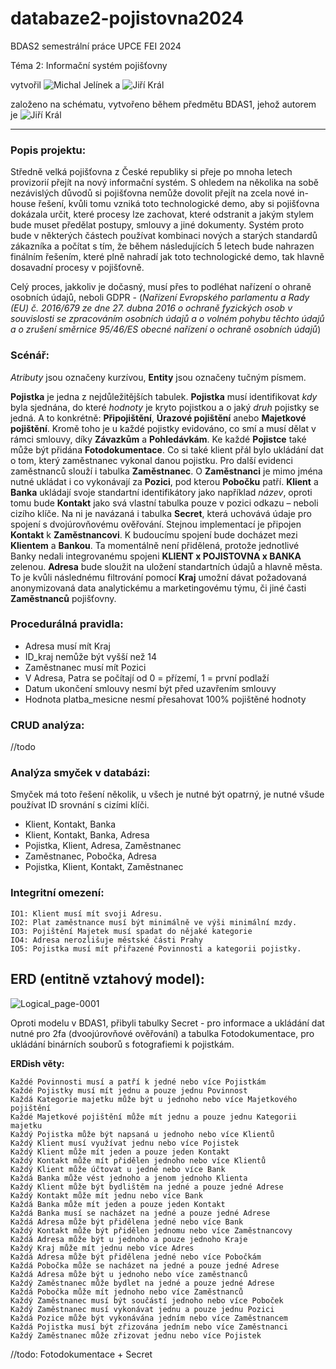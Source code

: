 # databaze2-pojistovna2024
BDAS2 semestrální práce UPCE FEI 2024

Téma 2: Informační systém pojišťovny

vytvořil ![Michal Jelínek](https://github.com/jelinekmi/) a ![Jiří Král](https://github.com/jitralar/)

založeno na schématu, vytvořeno během předmětu BDAS1, jehož autorem je ![Jiří Král](https://github.com/jitralar/) 
____
### Popis projektu:
Středně velká pojišťovna z České republiky si přeje po mnoha letech provizorií přejít na nový informační systém. S ohledem na několika na sobě nezávislých důvodů si pojišťovna nemůže dovolit přejít na zcela nové in-house řešení, kvůli tomu vzniká toto technologické demo, aby si pojišťovna dokázala určit, které procesy lze zachovat, které odstranit a jakým stylem bude muset předělat postupy, smlouvy a jiné dokumenty. Systém proto bude v některých částech používat kombinaci nových a starých standardů zákazníka a počítat s tím, že během následujících 5 letech bude nahrazen finálním řešením, které plně nahradí jak toto technologické demo, tak hlavně dosavadní procesy v pojišťovně.

Celý proces, jakkoliv je dočasný, musí přes to podléhat nařízení o ohraně osobních údajů, neboli GDPR - (_Nařízení Evropského parlamentu a Rady (EU) č. 2016/679 ze dne 27. dubna 2016 o ochraně fyzických osob v souvislosti se zpracováním osobních údajů a o volném pohybu těchto údajů a o zrušení směrnice 95/46/ES obecné nařízení o ochraně osobních údajů_)

### Scénář: 
*Atributy* jsou označeny kurzívou, **Entity** jsou označeny tučným písmem.

**Pojistka** je jedna z nejdůležitějších tabulek. **Pojistka** musí identifikovat *kdy* byla sjednána, do které *hodnoty* je kryto pojistkou a o jaký *druh* pojistky se jedná. A to konkrétně: **Připojištění**, **Úrazové pojištění** anebo **Majetkové pojištění**. Kromě toho je u každé pojistky evidováno, co smí a musí dělat v rámci smlouvy, díky **Závazkům** a **Pohledávkám**. Ke každé **Pojistce** také může být přidána **Fotodokumentace**. Co si také klient přál bylo ukládání dat o tom, který zaměstnanec vykonal danou pojistku. Pro další evidenci zaměstnanců slouží i tabulka **Zaměstnanec**. O **Zaměstnanci** je mimo jména nutné ukládat i co vykonávají za **Pozici**, pod kterou **Pobočku** patří. **Klient** a **Banka** ukládají svoje standartní identifikátory jako například *název*, oproti tomu bude **Kontakt** jako svá vlastní tabulka pouze v pozici odkazu – neboli cizího klíče. Na ni je navázaná i tabulka **Secret**, která uchovává údaje pro spojení s dvojúrovňovému ověřování. Stejnou implementací je připojen **Kontakt** k **Zaměstnancovi**. K budoucímu spojení bude docházet mezi **Klientem** a **Bankou**. Ta momentálně není přidělená, protože jednotlivé Banky nedali integrovanému spojeni **KLIENT x POJISTOVNA x BANKA** zelenou. **Adresa** bude sloužit na uložení standartních údajů a hlavně města. To je kvůli následnému filtrování pomocí **Kraj** umožní dávat požadovaná anonymizovaná data analytickému a marketingovému týmu, či jiné časti **Zaměstnanců** pojišťovny. 

### Procedurálná pravidla:

- Adresa musí mít Kraj
- ID_kraj nemůže být vyšší než 14
- Zaměstnanec musí mít Pozici
- V Adresa, Patra se počítají od 0 = přízemí, 1 = první podlaží
- Datum ukončení smlouvy nesmí být před uzavřením smlouvy
- Hodnota platba_mesicne nesmí přesahovat 100% pojištěné hodnoty

### CRUD analýza:
//todo

### Analýza smyček v databázi:
Smyček má toto řešení několik, u všech je nutné být opatrný, je nutné všude používat ID srovnání s cizími klíči.

- Klient, Kontakt, Banka
- Klient, Kontakt, Banka, Adresa
- Pojistka, Klient, Adresa, Zaměstnanec
- Zaměstnanec, Pobočka, Adresa
- Pojistka, Klient, Kontakt, Zaměstnanec

### Integritní omezení:

    IO1: Klient musí mít svoji Adresu.
    IO2: Plat zaměstnance musí být minimálně ve výši minimální mzdy.
    IO3: Pojištění Majetek musí spadat do nějaké kategorie
    IO4: Adresa nerozlišuje městské části Prahy
    IO5: Pojistka musí mít přiřazené Povinnosti a kategorii pojistky. 

## ERD (entitně vztahový model):

![Logical_page-0001](https://github.com/user-attachments/assets/b1767039-7064-4934-a57a-a74121685f58)

Oproti modelu v BDAS1, přibyli tabulky Secret - pro informace a ukládání dat nutné pro 2fa (dvoojúrovňové ověřování) a tabulka Fotodokumentace, pro ukládání binárních souborů s fotografiemi k pojistkám.

**ERDish věty:**

    Každé Povinnosti musí a patří k jedné nebo více Pojistkám
    Každé Pojistky musí mít jednu a pouze jednu Povinnost
    Každá Kategorie majetku může být u jednoho nebo více Majetkového pojištění
    Každé Majetkové pojištění může mít jednu a pouze jednu Kategorii majetku
    Každý Pojistka může být napsaná u jednoho nebo více Klientů
    Každý Klient musí využívat jednu nebo více Pojistek
    Každý Klient může mít jeden a pouze jeden Kontakt
    Každý Kontakt může mít přidělen jednoho nebo více Klientů
    Každý Klient může účtovat u jedné nebo více Bank
    Každá Banka může vést jednoho a jenom jednoho Klienta
    Každý Klient může být bydlištěm na jedné a pouze jedné Adrese
    Každý Kontakt může mít jednu nebo více Bank
    Každá Banka může mít jeden a pouze jeden Kontakt
    Každá Banka musí se nacházet na jedné a pouze jedné Adrese
    Každá Adresa může být přidělena jedné nebo více Bank
    Každý Kontakt může být přidělen jednomu nebo více Zaměstnancovy
    Každá Adresa může být u jednoho a pouze jednoho Kraje
    Každý Kraj může mít jednu nebo více Adres
    Každá Adresa může být přidělena jedné nebo více Pobočkám
    Každá Pobočka může se nacházet na jedné a pouze jedné Adrese
    Každá Adresa může být u jednoho nebo více zaměstnanců
    Každý Zaměstnanec může bydlet na jedné a pouze jedné Adrese
    Každá Pobočka může mít jednoho nebo více Zaměstnanců
    Každý Zaměstnanec musí být součástí jednoho nebo více Poboček
    Každý Zaměstnanec musí vykonávat jednu a pouze jednu Pozici
    Každá Pozice může být vykonávána jedním nebo více Zaměstnancem
    Každá Pojistka musí být zřizována jedním nebo více Zaměstnanci
    Každý Zaměstnanec může zřizovat jednu nebo více Pojistek
//todo: Fotodokumentace + Secret

